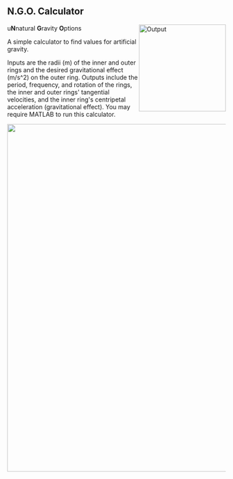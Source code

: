 ## N.G.O. Calculator

<img src="https://imgur.com/BRScIK6.png" alt="Output" width="200" align="right">

u**N**natural **G**ravity **O**ptions

A simple calculator to find values for artificial gravity.  

Inputs are the radii (m) of the inner and outer rings and the desired gravitational effect (m/s^2) on the outer ring.  Outputs include the period, frequency, and rotation of the rings, the inner and outer rings' tangential velocities, and the inner ring's centripetal acceleration (gravitational effect).  You may require MATLAB to run this calculator.



<p align="center"> <img width="800" src="https://imgur.com/a78nFEN.png"> </p>
